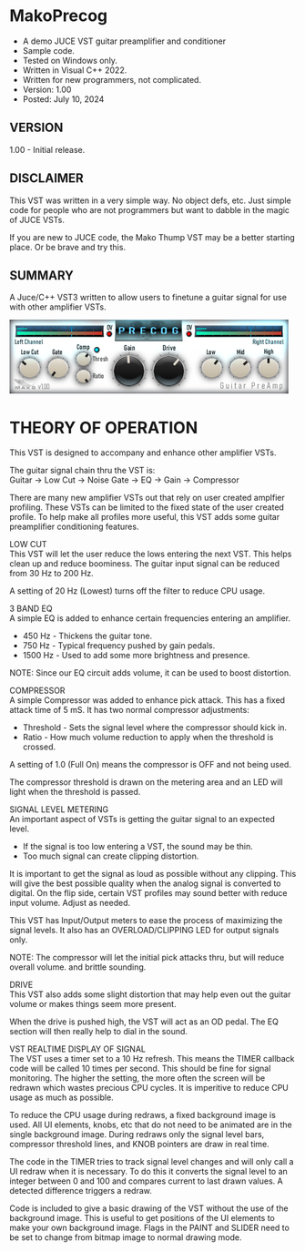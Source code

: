 # MakoPrecog
* A demo JUCE VST guitar preamplifier and conditioner
* Sample code.
* Tested on Windows only.
* Written in Visual C++ 2022.
* Written for new programmers, not complicated.
* Version: 1.00
* Posted: July 10, 2024

VERSION
------------------------------------------------------------------
1.00 - Initial release.  

DISCLAIMER
------------------------------------------------------------------  
This VST was written in a very simple way. No object defs, etc. 
Just simple code for people who are not programmers but want to 
dabble in the magic of JUCE VSTs.

If you are new to JUCE code, the Mako Thump VST may be a better
starting place. Or be brave and try this.
       
SUMMARY
------------------------------------------------------------------
A Juce/C++ VST3 written to allow users to finetune a guitar signal
for use with other amplifier VSTs.

![Demo Image](docs/assets/precogdemo.png)

# THEORY OF OPERATION<br />
This VST is designed to accompany and enhance other amplifier VSTs.

The guitar signal chain thru the VST is:  
Guitar -> Low Cut -> Noise Gate -> EQ -> Gain -> Compressor

There are many new amplifier VSTs out that rely on user created amplfier profiling. These VSTs can be limited to the fixed state of the user created profile.
To help make all profiles more useful, this VST adds some guitar preamplifier conditioning features.

LOW CUT  
This VST will let the user reduce the lows entering the next VST. This helps clean up and reduce boominess.
The guitar input signal can be reduced from 30 Hz to 200 Hz.

A setting of 20 Hz (Lowest) turns off the filter to reduce CPU usage.


3 BAND EQ  
A simple EQ is added to enhance certain frequencies entering an amplifier.
* 450 Hz - Thickens the guitar tone.
* 750 Hz - Typical frequency pushed by gain pedals.
* 1500 Hz - Used to add some more brightness and presence.

NOTE: Since our EQ circuit adds volume, it can be used to boost distortion.


COMPRESSOR  
A simple Compressor was added to enhance pick attack. This has a fixed attack time of 5 mS. It has two normal compressor adjustments:
* Threshold - Sets the signal level where the compressor should kick in.
* Ratio - How much volume reduction to apply when the threshold is crossed.

A setting of 1.0 (Full On) means the compressor is OFF and not being used.  

The compressor threshold is drawn on the metering area and an LED will light when the threshold is passed.


SIGNAL LEVEL METERING  
An important aspect of VSTs is getting the guitar signal to an expected level. 
* If the signal is too low entering a VST, the sound may be thin.
* Too much signal can create clipping distortion.

It is important to get the signal as loud as possible without any clipping. This will give the best possible quality when the analog signal is converted to digital.
On the flip side, certain VST profiles may sound better with reduce input volume. Adjust as needed.

This VST has Input/Output meters to ease the process of maximizing the signal levels. It also has an OVERLOAD/CLIPPING LED for output signals only.

NOTE: The compressor will let the initial pick attacks thru, but will reduce overall volume. 
and brittle sounding. 


DRIVE  
This VST also adds some slight distortion that may help even out the guitar volume or makes things seem more present. 

When the drive is pushed high, the VST will act as an OD pedal. The EQ section will then really help to dial in the sound. 


VST REALTIME DISPLAY OF SIGNAL  
The VST uses a timer set to a 10 Hz refresh. This means the TIMER callback code will be called 10 times per second. This should be fine for signal monitoring.
The higher the setting, the more often the screen will be redrawn which wastes precious CPU cycles. It is imperitive to reduce CPU usage as much as possible.

To reduce the CPU usage during redraws, a fixed background image is used. All UI elements, knobs, etc that do not need to be animated are in the single background image.
During redraws only the signal level bars, compressor threshold lines, and KNOB pointers are draw in real time.

The code in the TIMER tries to track signal level changes and will only call a UI redraw when it is necessary. To do this it converts the signal level to an integer between
0 and 100 and compares current to last drawn values. A detected difference triggers a redraw.

Code is included to give a basic drawing of the VST without the use of the background image. This is useful to get positions of the UI elements to make your own background image.
Flags in the PAINT and SLIDER need to be set to change from bitmap image to normal drawing mode.


